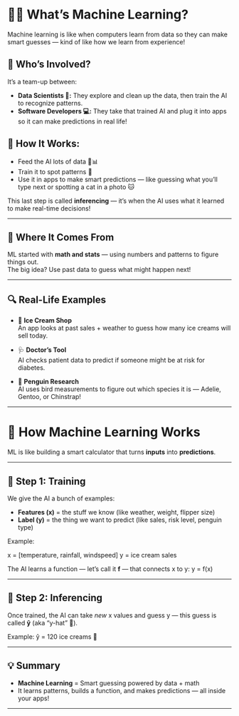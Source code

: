 # 🤖💡 What’s Machine Learning?
Machine learning is like when computers learn from data so they can make smart guesses — kind of like how we learn from experience!

## 🧠 Who’s Involved?
It’s a team-up between:

- **Data Scientists 🧪:** They explore and clean up the data, then train the AI to recognize patterns.
- **Software Developers 💻:** They take that trained AI and plug it into apps so it can make predictions in real life!

## 🔁 How It Works:
- Feed the AI lots of data 🍕📊
- Train it to spot patterns 🧠
- Use it in apps to make smart predictions — like guessing what you’ll type next or spotting a cat in a photo 🐱

This last step is called **inferencing** — it’s when the AI uses what it learned to make real-time decisions!

---

## 🧠 Where It Comes From

ML started with **math and stats** — using numbers and patterns to figure things out.  
The big idea? Use past data to guess what might happen next!

---

## 🔍 Real-Life Examples

- 🍦 **Ice Cream Shop**  
  An app looks at past sales + weather to guess how many ice creams will sell today.

- 🩺 **Doctor’s Tool**  
  AI checks patient data to predict if someone might be at risk for diabetes.

- 🐧 **Penguin Research**  
  AI uses bird measurements to figure out which species it is — Adelie, Gentoo, or Chinstrap!

---

# 🧪 How Machine Learning Works

ML is like building a smart calculator that turns **inputs** into **predictions**.

---

## 🧩 Step 1: Training

We give the AI a bunch of examples:

- **Features (x)** = the stuff we know (like weather, weight, flipper size)  
- **Label (y)** = the thing we want to predict (like sales, risk level, penguin type)

Example:

x = [temperature, rainfall, windspeed]
y = ice cream sales


The AI learns a function — let’s call it **f** — that connects x to y:
y = f(x)


---

## 🔮 Step 2: Inferencing

Once trained, the AI can take *new* x values and guess y — this guess is called **ŷ** (aka “y-hat” 🎩).

Example:
ŷ = 120 ice creams 🍦


---

## 💡 Summary

- **Machine Learning** = Smart guessing powered by data + math  
- It learns patterns, builds a function, and makes predictions — all inside your apps!

---
